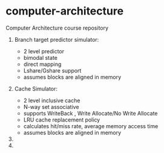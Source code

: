 # computer-architecture
Computer Architecture course repository

1) Branch target predictor simulator:
   - 2 level predictor
   - bimodal state
   - direct mapping
   - Lshare/Gshare support
   - assumes blocks are aligned in memory
  
2) Cache Simulator:
   - 2 level inclusive cache
   - N-way set associative
   - supports WriteBack , Write Allocate/No Write Allocate
   - LRU cache replacement policy
   - calculates hit/miss rate, average memory access time
   - assumes blocks are aligned in memory
  
3)

4)
